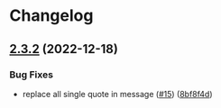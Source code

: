 # Changelog

## [2.3.2](https://github.com/eggjs/egg-errors/compare/v2.3.1...v2.3.2) (2022-12-18)


### Bug Fixes

* replace all single quote in message ([#15](https://github.com/eggjs/egg-errors/issues/15)) ([8bf8f4d](https://github.com/eggjs/egg-errors/commit/8bf8f4dd337a3111054246e71a73e9057c9c0691))
